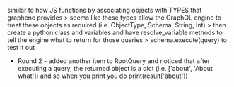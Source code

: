 similar to how JS functions by associating objects with TYPES that graphene provides > seems like these types allow the GraphQL engine to treat these objects as required (i.e. ObjectType, Schema, String, Int) > then create a python class and variables and have resolve_variable methods to tell the engine what to return for those queries > schema.execute(query) to test it out

* Round 2 - added another item to RootQuery and noticed that after executing a query, the returned object is a dict (i.e. ['about', 'About what']) and so when you print you do print(result['about'])